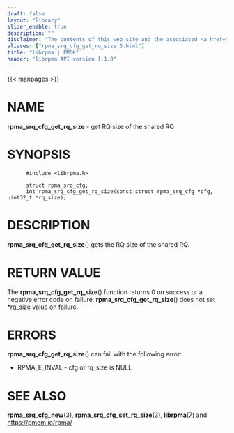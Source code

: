 ```yaml
---
draft: false
layout: "library"
slider_enable: true
description: ""
disclaimer: "The contents of this web site and the associated <a href=\"https://github.com/pmem\">GitHub repositories</a> are BSD-licensed open source."
aliases: ["rpma_srq_cfg_get_rq_size.3.html"]
title: "librpma | PMDK"
header: "librpma API version 1.1.0"
---
```

{{< manpages >}}

[comment]: <> (SPDX-License-Identifier: BSD-3-Clause)
[comment]: <> (Copyright 2020-2023, Intel Corporation)

# NAME

**rpma_srq_cfg_get_rq_size** - get RQ size of the shared RQ

# SYNOPSIS

          #include <librpma.h>

          struct rpma_srq_cfg;
          int rpma_srq_cfg_get_rq_size(const struct rpma_srq_cfg *cfg, uint32_t *rq_size);

# DESCRIPTION

**rpma_srq_cfg_get_rq_size**() gets the RQ size of the shared RQ.

# RETURN VALUE

The **rpma_srq_cfg_get_rq_size**() function returns 0 on success or a
negative error code on failure. **rpma_srq_cfg_get_rq_size**() does not
set \*rq_size value on failure.

# ERRORS

**rpma_srq_cfg_get_rq_size**() can fail with the following error:

-   RPMA_E\_INVAL - cfg or rq_size is NULL

# SEE ALSO

**rpma_srq_cfg_new**(3), **rpma_srq_cfg_set_rq_size**(3), **librpma**(7)
and https://pmem.io/rpma/

